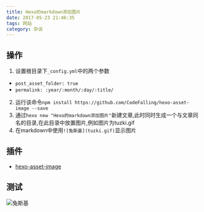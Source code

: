 ```yaml
---
title: Hexo的markdown添加图片
date: 2017-05-23 21:46:35
tags: 网站
category: 杂谈
---
```


## 操作
1. 设置根目录下`_config.yml`中的两个参数
 * `post_asset_folder: true`
 * `permalink: :year/:month/:day/:title/`
2. 运行该命令`npm install https://github.com/CodeFalling/hexo-asset-image --save`
3. 通过`hexo new "Hexo的markdown添加图片"`新建文章,此时同时生成一个与文章同名的目录,在此目录中放置图片,例如图片为tuzki.gif
4. 在markdown中使用`![兔斯基](tuzki.gif)`显示图片

## 插件
* [hexo-asset-image](https://github.com/CodeFalling/hexo-asset-image)

## 测试
![兔斯基](tuzki.gif)
